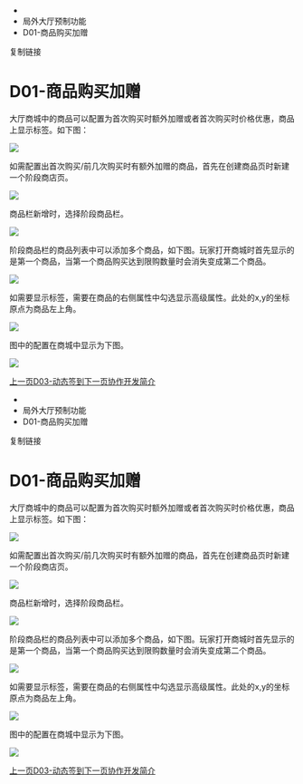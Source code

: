   * [](/)
  * 局外大厅预制功能
  * D01-商品购买加赠

复制链接

# D01-商品购买加赠

大厅商城中的商品可以配置为首次购买时额外加赠或者首次购买时价格优惠，商品上显示标签。如下图：

![](https://doc.sce.xd.com/assets/images/1-37b0965e449d375335a50c0314479c61.png)

如需配置出首次购买/前几次购买时有额外加赠的商品，首先在创建商品页时新建一个阶段商店页。

![](https://doc.sce.xd.com/assets/images/2-4d5c9166e9933f06fe14867d013479d7.png)

商品栏新增时，选择阶段商品栏。

![](https://doc.sce.xd.com/assets/images/3-7742ae69bc9024bfbf68b9871efa4ec7.png)

阶段商品栏的商品列表中可以添加多个商品，如下图。玩家打开商城时首先显示的是第一个商品，当第一个商品购买达到限购数量时会消失变成第二个商品。

![](https://doc.sce.xd.com/assets/images/4-3fc0dbfb10f3ef640ba150a4e57fbc71.png)

如需要显示标签，需要在商品的右侧属性中勾选显示高级属性。此处的x,y的坐标原点为商品左上角。

![](https://doc.sce.xd.com/assets/images/5-e49a5c620e46b3660f177731f0a54a8f.png)

图中的配置在商城中显示为下图。

![](https://doc.sce.xd.com/assets/images/6-9099953fa39089cf7e07484041a564ed.png)

[上一页D03-动态签到](/Manual/Homepage/DynamicSign)[下一页协作开发简介](/Manual/VersionControl/VersionControl)


  * [](/)
  * 局外大厅预制功能
  * D01-商品购买加赠

复制链接

# D01-商品购买加赠

大厅商城中的商品可以配置为首次购买时额外加赠或者首次购买时价格优惠，商品上显示标签。如下图：

![](https://doc.sce.xd.com/assets/images/1-37b0965e449d375335a50c0314479c61.png)

如需配置出首次购买/前几次购买时有额外加赠的商品，首先在创建商品页时新建一个阶段商店页。

![](https://doc.sce.xd.com/assets/images/2-4d5c9166e9933f06fe14867d013479d7.png)

商品栏新增时，选择阶段商品栏。

![](https://doc.sce.xd.com/assets/images/3-7742ae69bc9024bfbf68b9871efa4ec7.png)

阶段商品栏的商品列表中可以添加多个商品，如下图。玩家打开商城时首先显示的是第一个商品，当第一个商品购买达到限购数量时会消失变成第二个商品。

![](https://doc.sce.xd.com/assets/images/4-3fc0dbfb10f3ef640ba150a4e57fbc71.png)

如需要显示标签，需要在商品的右侧属性中勾选显示高级属性。此处的x,y的坐标原点为商品左上角。

![](https://doc.sce.xd.com/assets/images/5-e49a5c620e46b3660f177731f0a54a8f.png)

图中的配置在商城中显示为下图。

![](https://doc.sce.xd.com/assets/images/6-9099953fa39089cf7e07484041a564ed.png)

[上一页D03-动态签到](/Manual/Homepage/DynamicSign)[下一页协作开发简介](/Manual/VersionControl/VersionControl)


